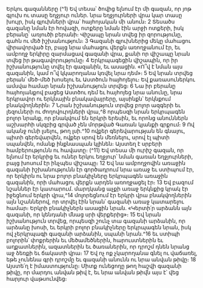 
Երկու գազանները
(^1) Եվ տեսա՝ ծովից ելնում էր մի գազան, որ յոթ գլուխ ու տասը եղջյուր ուներ. նրա եղջյուրների վրա կար տասը խույր,
իսկ գլուխների վրա՝ հայհոյական մի անուն։ 2 Տեսածս գազանը նման էր հովազի, ոտքերը նման էին արջի ոտքերի, իսկ
բերանը՝ առյուծի բերանի։ Վիշապը նրան տվեց իր զորությունը, գահն ու մեծ իշխանություն։ 3 Գազանի գլուխներից
մեկը մահացու վիրավորված էր, բայց նրա մահացու վերքն առողջանում էր, եւ ամբողջ երկիրը զարմացավ գազանի վրա,
քանի որ վիշապը նրան տվեց իր թագավորությունը։ 4 Երկրպագեցին վիշապին, որ իր իշխանությունը տվել էր գազանին,
եւ ասացին. «Ո՞վ է նման այս գազանին, կամ ո՞վ կկարողանա կռվել նրա դեմ»։ 5 Եվ նրան տրվեց բերան՝ մեծ-մեծ խոսելու
եւ Աստծուն հայհոյելու։ Եվ քառասուներկու ամսվա համար նրան իշխանություն տրվեց։ 6 Նա իր բերանը հայհոյանքով
բացեց Աստծու դեմ եւ հայհոյեց նրա անունը, նրա երկրավոր ու երկնային բնակավայրերը, այսինքն՝ երկնքում
բնակվողներին։ 7 Նրան իշխանություն տրվեց բոլոր ազգերի եւ լեզուների ու ժողովուրդների վրա,^8 որպեսզի նրան
երկրպագեն բոլոր նրանք, որ բնակվում են երկրի երեսին, եւ որոնց անուններն աշխարհի սկզբից գրված չեն մորթված
Գառան կյանքի գրքում։ 9 Ով ականջ ունի լսելու, թող լսի.^10 ովքեր գերեվարության են գնալու, պիտի գերեվարվեն, ովքեր
սրով են մեռնելու, սրով էլ պիտի սպանվեն, ոմանք ինքնասպան կլինեն։ Այստեղ է սրբերի համբերությունն ու հավատը։
(^11) Եվ տեսա մի ուրիշ գազան, որ ելնում էր երկրից եւ ուներ երկու եղջյուր՝ նման գառան եղջյուրների, բայց խոսում էր
ինչպես վիշապը։ 12 Եվ նա ամբողջովին առաջին գազանի իշխանությունն էր գործադրում նրա առաջ եւ ստիպում էր, որ
երկիրն ու նրա բոլոր բնակիչները երկրպագեն առաջին գազանին, որի մահացու վերքն արդեն առողջացել էր։ 13 Եվ
բազում նշաններ էր կատարում. մարդկանց աչքի առաջ երկնքից կրակ էր իջեցնում երկրի վրա,^14 մոլորեցնում էր երկրի
վրա բնակվողներին այն նշաններով, որ տրվել էին նրան՝ գազանի առաջ կատարելու համար։ Երկրի բնակիչներն
ասացին նրան. «Կերտի՛ր արձանն այն գազանի, որ կենդանի մնաց սրի վերքերից»։ 15 Եվ նրան իշխանություն տրվեց,
որպեսզի շունչ տա գազանի արձանին, որ արձանը խոսի, եւ երկրի բոլոր բնակիչները երկրպագեն նրան, իսկ ով
չերկրպագի գազանի արձանին, սպանի նրան.^16 եւ ստիպի բոլորին՝ փոքրերին եւ մեծամեծներին, հարուստներին եւ
աղքատներին, ազատներին եւ ծառաներին, որ դրոշմ դնեն նրանց աջ ձեռքի եւ ճակատի վրա։ 17 Եվ ոչ ոք չկարողանա գնել
ու վաճառել, եթե չունենա գրի դրոշմը եւ գազանի անունն ու նրա անվան թիվը։ 18 Այստե՛ղ է իմաստությունը։ Միտք
ունեցողը թող հաշվի գազանի թիվը, որ մարդու անվան թիվ է, եւ նրա անվան թիվն այս է՝ վեց հարյուր վաթսունվեց։
